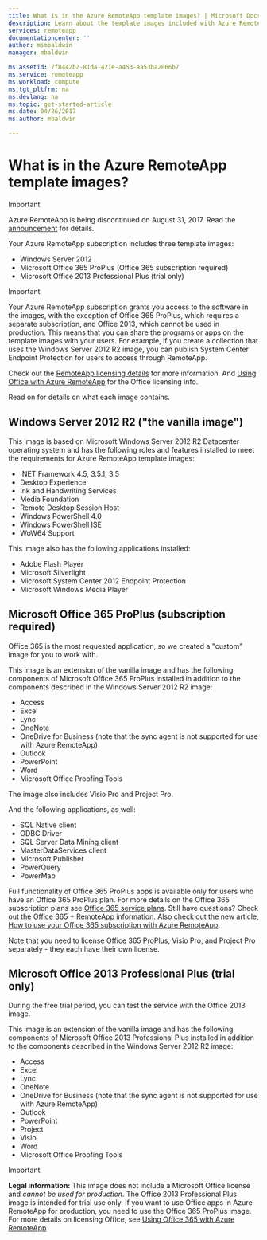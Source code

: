 ```yaml
---
title: What is in the Azure RemoteApp template images? | Microsoft Docs
description: Learn about the template images included with Azure RemoteApp.
services: remoteapp
documentationcenter: ''
author: msmbaldwin
manager: mbaldwin

ms.assetid: 7f8442b2-81da-421e-a453-aa53ba2066b7
ms.service: remoteapp
ms.workload: compute
ms.tgt_pltfrm: na
ms.devlang: na
ms.topic: get-started-article
ms.date: 04/26/2017
ms.author: mbaldwin

---
```

# What is in the Azure RemoteApp template images?
> [!IMPORTANT]
> Azure RemoteApp is being discontinued on August 31, 2017. Read the [announcement](https://go.microsoft.com/fwlink/?linkid=821148) for details.
> 
> 

Your Azure RemoteApp subscription includes three template images:

* Windows Server 2012
* Microsoft Office 365 ProPlus (Office 365 subscription required)
* Microsoft Office 2013 Professional Plus (trial only)

> [!IMPORTANT]
> Your Azure RemoteApp subscription grants you access to the software in the images, with the exception of Office 365 ProPlus, which requires a separate subscription, and Office 2013, which cannot be used in production. This means that you can share the programs or apps on the template images with your users. For example, if you create a collection that uses the Windows Server 2012 R2 image, you can publish System Center Endpoint Protection for users to access through RemoteApp.
> 
> Check out the [RemoteApp licensing details](remoteapp-licensing.md) for more information. And [Using Office with Azure RemoteApp](remoteapp-o365.md) for the Office licensing info.
> 
> 

Read on for details on what each image contains.

## Windows Server 2012 R2  ("the vanilla image")
This image is based on Microsoft Windows Server 2012 R2 Datacenter operating system and has the following roles and features installed to meet the requirements for Azure RemoteApp template images:

* .NET Framework 4.5, 3.5.1, 3.5
* Desktop Experience
* Ink and Handwriting Services
* Media Foundation
* Remote Desktop Session Host
* Windows PowerShell 4.0
* Windows PowerShell ISE
* WoW64 Support

This image also has the following applications installed:

* Adobe Flash Player
* Microsoft Silverlight
* Microsoft System Center 2012 Endpoint Protection
* Microsoft Windows Media Player

## Microsoft Office 365 ProPlus (subscription required)
Office 365 is the most requested application, so we created a "custom" image for you to work with.

This image is an extension of the vanilla image and has the following components of Microsoft Office 365 ProPlus installed in addition to the components described in the Windows Server 2012 R2 image:

* Access
* Excel
* Lync
* OneNote
* OneDrive for Business (note that the sync agent is not supported for use with Azure RemoteApp)
* Outlook
* PowerPoint
* Word
* Microsoft Office Proofing Tools

The image also includes Visio Pro and Project Pro.

And the following applications, as well:

* SQL Native client
* ODBC Driver
* SQL Server Data Mining client
* MasterDataServices client
* Microsoft Publisher
* PowerQuery
* PowerMap

Full functionality of Office 365 ProPlus apps is available only for users who have an Office 365 ProPlus plan. For more details on the Office 365 subscription plans see [Office 365 service plans](http://technet.microsoft.com/library/office-365-plan-options.aspx). Still have questions? Check out the [Office 365 + RemoteApp](remoteapp-o365.md) information. Also check out the new article, [How to use your Office 365 subscription with Azure RemoteApp](remoteapp-officesubscription.md).

Note that you need to license Office 365 ProPlus, Visio Pro, and Project Pro separately - they each have their own license.

## Microsoft Office 2013 Professional Plus (trial only)
During the free trial period, you can test the service with the Office 2013 image.

This image is an extension of the vanilla image and has the following components of Microsoft Office 2013 Professional Plus installed in addition to the components described in the Windows Server 2012 R2 image:

* Access
* Excel
* Lync
* OneNote
* OneDrive for Business (note that the sync agent is not supported for use with Azure RemoteApp)
* Outlook
* PowerPoint
* Project
* Visio
* Word
* Microsoft Office Proofing Tools

> [!IMPORTANT]
> **Legal information:** This image does not include a Microsoft Office license and *cannot be used for production*. The Office 2013 Professional Plus image is intended for trial use only. If you want to use Office apps in Azure RemoteApp for production, you need to use the Office 365 ProPlus image. For more details on licensing Office, see [Using Office 365 with Azure RemoteApp](remoteapp-o365.md)
> 
> 

